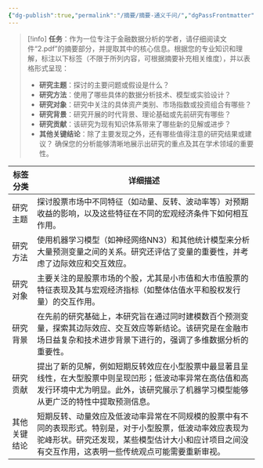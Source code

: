 ```yaml
---
{"dg-publish":true,"permalink":"/摘要/摘要-通义千问/","dgPassFrontmatter":true,"created":"2025-06-15T21:55:08.644+08:00"}
---
```



> [!info]
> **任务**：作为一位专注于金融数据分析的学者，请仔细阅读文件“2.pdf”的摘要部分，并提取其中的核心信息。根据您的专业知识和理解，标注以下标签（不限于所列内容，可根据摘要补充相关维度），并以表格形式呈现：
> 
> - **研究主题**：探讨的主要问题或假设是什么？
> - **研究方法**：使用了哪些具体的数据分析技术、模型或实验设计？
> - **研究对象**：研究中关注的具体资产类别、市场指数或投资组合有哪些？
> - **研究背景**：研究开展的时代背景、理论基础或先前研究有哪些？
> - **研究贡献**：该研究为现有知识体系带来了哪些新的见解或进步？
> - **其他关键结论**：除了主要发现之外，还有哪些值得注意的研究结果或建议？
> 确保您的分析能够清晰地展示出研究的重点及其在学术领域的重要性。

|标签分类|详细描述|
|---|---|
|研究主题|探讨股票市场中不同特征（如动量、反转、波动率等）对预期收益的影响，以及这些特征在不同的宏观经济条件下如何相互作用。|
|研究方法|使用机器学习模型（如神经网络NN3）和其他统计模型来分析大量预测变量之间的关系。研究还评估了变量的重要性，并考虑了边际效应和交互效应。|
|研究对象|主要关注的是股票市场的个股，尤其是小市值和大市值股票的特征表现及其与宏观经济指标（如整体估值水平和股权发行量）的交互作用。|
|研究背景|在先前的研究基础上，本研究旨在通过同时建模数百个预测变量，探索其边际效应、交互效应等新结论。该研究是在金融市场日益复杂和技术进步背景下进行的，强调了多维数据分析的重要性。|
|研究贡献|提出了新的见解，例如短期反转效应在小型股票中最显著且呈线性，在大型股票中则呈现凹形；低波动率异常在高估值和高发行环境中尤为明显。此外，该研究展示了机器学习模型能够从更广泛的特性中提取预测信息。|
|其他关键结论|短期反转、动量效应及低波动率异常在不同规模的股票中有不同的表现形式。特别是，对于小型股票，低波动率效应表现为驼峰形状。研究还发现，某些模型估计大小和应计项目之间没有交互作用，这表明一些传统观点可能需要重新审视。|